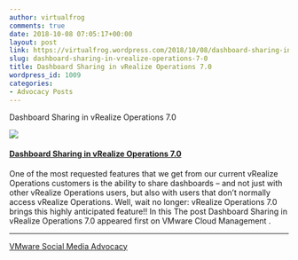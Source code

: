 ```yaml
---
author: virtualfrog
comments: true
date: 2018-10-08 07:05:17+00:00
layout: post
link: https://virtualfrog.wordpress.com/2018/10/08/dashboard-sharing-in-vrealize-operations-7-0/
slug: dashboard-sharing-in-vrealize-operations-7-0
title: Dashboard Sharing in vRealize Operations 7.0
wordpress_id: 1009
categories:
- Advocacy Posts
---
```


Dashboard Sharing in vRealize Operations 7.0

[![](https://d3utlhu53nfcwz.cloudfront.net/171901/cdnImage/article/2269bf05-fcf7-4521-a679-7a6a7e9ff264/?size=Box320)](http://bit.ly/2y8AFMf)

#### [Dashboard Sharing in vRealize Operations 7.0](http://bit.ly/2y8AFMf)

One of the most requested features that we get from our current vRealize Operations customers is the ability to share dashboards – and not just with other vRealize Operations users, but also with users that don’t normally access vRealize Operations. Well, wait no longer: vRealize Operations 7.0 brings this highly anticipated feature!! In this The post Dashboard Sharing in vRealize Operations 7.0 appeared first on VMware Cloud Management .

* * *

[VMware Social Media Advocacy](http://advocacy.vmware.com)
